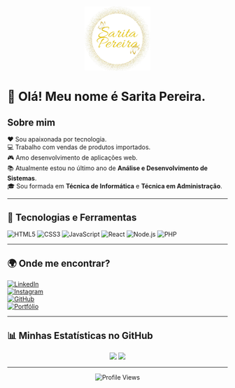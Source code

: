 <p align="center">
  <img src="/img/logo.png" alt="Logo" width="150">
</p>

# 👋 Olá! Meu nome é Sarita Pereira.

## Sobre mim  

❤️ Sou apaixonada por tecnologia.  
💻 Trabalho com vendas de produtos importados.  
🎮 Amo desenvolvimento de aplicações web.  
📚 Atualmente estou no último ano de **Análise e Desenvolvimento de Sistemas**.  
🎓 Sou formada em **Técnica de Informática** e **Técnica em Administração**.  

---

## 🚀 Tecnologias e Ferramentas  

![HTML5](https://img.shields.io/badge/HTML5-E34F26?style=for-the-badge&logo=html5&logoColor=white)
![CSS3](https://img.shields.io/badge/CSS3-1572B6?style=for-the-badge&logo=css3&logoColor=white)
![JavaScript](https://img.shields.io/badge/JavaScript-F7DF1E?style=for-the-badge&logo=javascript&logoColor=black)
![React](https://img.shields.io/badge/React-20232A?style=for-the-badge&logo=react&logoColor=61DAFB)
![Node.js](https://img.shields.io/badge/Node.js-43853D?style=for-the-badge&logo=node.js&logoColor=white)
![PHP](https://img.shields.io/badge/PHP-777BB4?style=for-the-badge&logo=php&logoColor=white)

---

## 🌍 Onde me encontrar?  

[![LinkedIn](https://img.shields.io/badge/LinkedIn-0077B5?style=for-the-badge&logo=linkedin&logoColor=white)](https://www.linkedin.com/in/sar%C4%B1ta-pereira-5808a82b3/)  
[![Instagram](https://img.shields.io/badge/Instagram-E4405F?style=for-the-badge&logo=instagram&logoColor=white)](https://instagram.com/sariitapereiira)  
[![GitHub](https://img.shields.io/badge/GitHub-181717?style=for-the-badge&logo=github&logoColor=white)](https://github.com/SaritaPereira)  
[![Portfólio](https://img.shields.io/badge/Portfólio-000000?style=for-the-badge&logo=googlechrome&logoColor=white)](https://saritapereira.github.io/)  

---

## 📊 Minhas Estatísticas no GitHub  

<div align="center">
  <img height="180em" src="https://github-readme-stats.vercel.app/api?username=SaritaPereira&show_icons=true&theme=dracula"/>
  <img height="180em" src="https://github-readme-stats.vercel.app/api/top-langs/?username=SaritaPereira&layout=compact&theme=dracula"/>
</div>

---

<p align="center">
  <img src="https://komarev.com/ghpvc/?username=SaritaPereira&color=blueviolet&style=flat" alt="Profile Views" />
</p>
